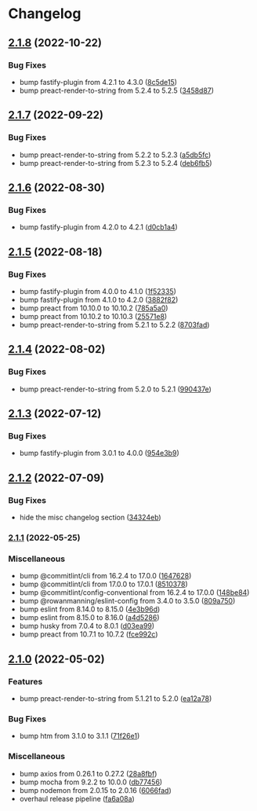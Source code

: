 # Changelog

## [2.1.8](https://github.com/rowanmanning/fastify-htm-preact-views/compare/v2.1.7...v2.1.8) (2022-10-22)


### Bug Fixes

* bump fastify-plugin from 4.2.1 to 4.3.0 ([8c5de15](https://github.com/rowanmanning/fastify-htm-preact-views/commit/8c5de15d61c69697edf824e2382a653c79478c40))
* bump preact-render-to-string from 5.2.4 to 5.2.5 ([3458d87](https://github.com/rowanmanning/fastify-htm-preact-views/commit/3458d87cd3c9edae564a2998275db9565cfb9c92))

## [2.1.7](https://github.com/rowanmanning/fastify-htm-preact-views/compare/v2.1.6...v2.1.7) (2022-09-22)


### Bug Fixes

* bump preact-render-to-string from 5.2.2 to 5.2.3 ([a5db5fc](https://github.com/rowanmanning/fastify-htm-preact-views/commit/a5db5fc396ba52e24e2c2f76e55be43ec6e844d7))
* bump preact-render-to-string from 5.2.3 to 5.2.4 ([deb6fb5](https://github.com/rowanmanning/fastify-htm-preact-views/commit/deb6fb54077c5e90a79dde60bce0391434c464f1))

## [2.1.6](https://github.com/rowanmanning/fastify-htm-preact-views/compare/v2.1.5...v2.1.6) (2022-08-30)


### Bug Fixes

* bump fastify-plugin from 4.2.0 to 4.2.1 ([d0cb1a4](https://github.com/rowanmanning/fastify-htm-preact-views/commit/d0cb1a4ce1afaed91dfb53783ca56a19c17b2912))

## [2.1.5](https://github.com/rowanmanning/fastify-htm-preact-views/compare/v2.1.4...v2.1.5) (2022-08-18)


### Bug Fixes

* bump fastify-plugin from 4.0.0 to 4.1.0 ([1f52335](https://github.com/rowanmanning/fastify-htm-preact-views/commit/1f52335dddfe9fae7c175ed3bcf5d9ca44d90481))
* bump fastify-plugin from 4.1.0 to 4.2.0 ([3882f82](https://github.com/rowanmanning/fastify-htm-preact-views/commit/3882f82bf7b4303cce390354905b71cac4315b65))
* bump preact from 10.10.0 to 10.10.2 ([785a5a0](https://github.com/rowanmanning/fastify-htm-preact-views/commit/785a5a0444fe0846ee8d331faf96b6a173524070))
* bump preact from 10.10.2 to 10.10.3 ([25571e8](https://github.com/rowanmanning/fastify-htm-preact-views/commit/25571e82b62201ea979585b0e9c0a76f6302cf8a))
* bump preact-render-to-string from 5.2.1 to 5.2.2 ([8703fad](https://github.com/rowanmanning/fastify-htm-preact-views/commit/8703fad5b128b10a6ba098e76c1f54779b2da60f))

## [2.1.4](https://github.com/rowanmanning/fastify-htm-preact-views/compare/v2.1.3...v2.1.4) (2022-08-02)


### Bug Fixes

* bump preact-render-to-string from 5.2.0 to 5.2.1 ([990437e](https://github.com/rowanmanning/fastify-htm-preact-views/commit/990437e335ac8957804013843e52f1fc87f85c96))

## [2.1.3](https://github.com/rowanmanning/fastify-htm-preact-views/compare/v2.1.2...v2.1.3) (2022-07-12)


### Bug Fixes

* bump fastify-plugin from 3.0.1 to 4.0.0 ([954e3b9](https://github.com/rowanmanning/fastify-htm-preact-views/commit/954e3b91e8816036d700a4b2ea18f30fc1bf49ad))

## [2.1.2](https://github.com/rowanmanning/fastify-htm-preact-views/compare/v2.1.1...v2.1.2) (2022-07-09)


### Bug Fixes

* hide the misc changelog section ([34324eb](https://github.com/rowanmanning/fastify-htm-preact-views/commit/34324eb96296f76a80adb887775717bc5a4b6617))

### [2.1.1](https://github.com/rowanmanning/fastify-htm-preact-views/compare/v2.1.0...v2.1.1) (2022-05-25)


### Miscellaneous

* bump @commitlint/cli from 16.2.4 to 17.0.0 ([1647628](https://github.com/rowanmanning/fastify-htm-preact-views/commit/1647628fea0d08be6a2680522be891ace37a98b1))
* bump @commitlint/cli from 17.0.0 to 17.0.1 ([8510378](https://github.com/rowanmanning/fastify-htm-preact-views/commit/8510378e823fd5fe3f42b7b96ca219a81a87bcb9))
* bump @commitlint/config-conventional from 16.2.4 to 17.0.0 ([148be84](https://github.com/rowanmanning/fastify-htm-preact-views/commit/148be84f209c62ed2c1e50db2afd496ae2328720))
* bump @rowanmanning/eslint-config from 3.4.0 to 3.5.0 ([809a750](https://github.com/rowanmanning/fastify-htm-preact-views/commit/809a7502d4d0ce35cbfeba06bbc0886dd3ce5c92))
* bump eslint from 8.14.0 to 8.15.0 ([4e3b96d](https://github.com/rowanmanning/fastify-htm-preact-views/commit/4e3b96d9750cfc51fef593203d135a88215871cc))
* bump eslint from 8.15.0 to 8.16.0 ([a4d5286](https://github.com/rowanmanning/fastify-htm-preact-views/commit/a4d52860f69eb874a0aea437f8182f880f37efdf))
* bump husky from 7.0.4 to 8.0.1 ([d03ea99](https://github.com/rowanmanning/fastify-htm-preact-views/commit/d03ea9942977fe712b4df5099d4daa6a70f00fc9))
* bump preact from 10.7.1 to 10.7.2 ([fce992c](https://github.com/rowanmanning/fastify-htm-preact-views/commit/fce992cf2b8c4d9c2dc67e0a2630838637662a07))

## [2.1.0](https://github.com/rowanmanning/fastify-htm-preact-views/compare/v2.0.0...v2.1.0) (2022-05-02)


### Features

* bump preact-render-to-string from 5.1.21 to 5.2.0 ([ea12a78](https://github.com/rowanmanning/fastify-htm-preact-views/commit/ea12a78000cbe68c2676c818cd008902d1c9aa7c))


### Bug Fixes

* bump htm from 3.1.0 to 3.1.1 ([71f26e1](https://github.com/rowanmanning/fastify-htm-preact-views/commit/71f26e1c8d81a1d062953fcd224bd8a92cbb0313))


### Miscellaneous

* bump axios from 0.26.1 to 0.27.2 ([28a8fbf](https://github.com/rowanmanning/fastify-htm-preact-views/commit/28a8fbf253c9cfdcb9cb0301fb76a0997b407675))
* bump mocha from 9.2.2 to 10.0.0 ([db77456](https://github.com/rowanmanning/fastify-htm-preact-views/commit/db7745644df928a9a6306c23ce1922d3e40189f7))
* bump nodemon from 2.0.15 to 2.0.16 ([6066fad](https://github.com/rowanmanning/fastify-htm-preact-views/commit/6066fad0668a46f7560a092acb496a4c6e46dd72))
* overhaul release pipeline ([fa6a08a](https://github.com/rowanmanning/fastify-htm-preact-views/commit/fa6a08aadc8935cb80e5813b4850446c45e482bb))
